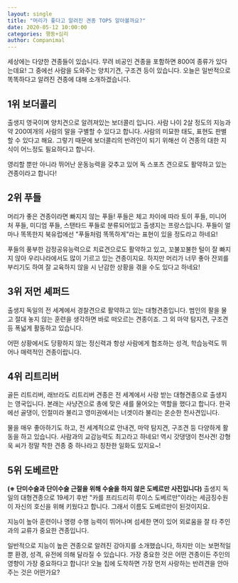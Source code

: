 ```yaml
---
layout: single
title: "머리가 좋다고 알려진 견종 TOP5 알아볼까요?"
date: 2020-05-12 10:00:00
categories: 행동+심리
author: Companimal
---
```


세상에는 다양한 견종들이 있습니다. 무려 비공인 견종을 포함하면 800여 종류가 있다는데요! 그 중에선 사람을 도와주는 양치기견, 구조견 등이 있습니다. 오늘은 일반적으로 똑똑하다고 알려진 견종에 대해 소개하겠습니다.

## 1위 보더콜리

출생지 영국이며 양치견으로 알려져있는 보더콜리 입니다. 사람 나이 2살 정도의 지능과 약 200여개의 사람의 말을 구별할 수 있다고 합니다. 사람의 미묘한 태도, 표현도 판별할 수 있다고 해요. 그렇기 때문에 보더콜리의 반려인이 되기 위해선 이 견종의 대한 지식이 어느정도 필요하다고 합니다.

영리할 뿐만 아니라 뛰어난 운동능력을 갖추고 있어 독 스포츠 견으로도 활약하고 있는 견종이라고 합니다!

## 2위 푸들

머리가 좋은 견종이라면 빠지지 않는 푸들! 푸들은 체고 차이에 따라 토이 푸들, 미니어처 푸들, 미디엄 푸들, 스탠타드 푸들로 분류되어있고 출생지는 프랑스입니다. 푸들이 얼마나 똑똑한지 북유럽에선 "푸들처럼 똑똑하게"라는 표현이 있을 정도라고 하네요!

푸들의 풍부한 감정공유능력으로 치료견으로도 활약하고 있고, 꼬불꼬불한 털이 잘 빠지지 않아 우리나라에서도 많이 기르고 있는 견종이지요. 하지만 머리가 너무 좋아 잔꾀를 부리기도 하여 잘 교육하지 않을 시 난감한 상황을 겪을 수도 있다고 하네요!

## 3위 저먼 셰퍼드

출생지 독일의 전 세계에서 경찰견으로 활약하고 있는 대형견종입니다. 범인의 팔을 물고 절대 놓지 않는 훈련을 생각하면 바로 떠오르는 견종이죠. 그 외 마약 탐지견, 구조견 등 폭넓게 활동하고 있습니다.

어떤 상황에서도 당황하지 않는 정신력과 항상 사람에게 협조하는 성격, 학습능력도 뛰어나 매력적인 견종이랍니다.

## 4위 리트리버

골든 리트리버, 래브라도 리트리버 견종은 전 세계에서 사랑 받는 대형견종으로 출생지는 영국입니다. 본래는 사냥견으로 총에 맞은 새를 물어오는 역할을 했다고 합니다. 한국에선 골댕이, 인절미라 불리고 영미권에서는 너겟이라 불리는 온순한 천사견입니다.

물을 매우 좋아하기도 하고, 전 세계적으로 안내견, 마약 탐지견, 구조견 등 다양하게 활동을 하고 있습니다. 사람과의 교감능력도 최고라고 하네요! 역시 갓댕댕이 천사견! 강형욱 씨가 정말 착한 견종 중 하나라고 칭찬한 일화도 있지요~!

## 5위 도베르만

**(※ 단미수술과 단이수술 근절을 위해 수술을 하지 않은 도베르만 사진입니다)** 출생지 독일의 대형견종으로 19세기 후반 "카를 프리드리히 루이스 도베르만"이라는 세금징수원이 자신의 호신을 위해 키웠다고 합니다. 그래서 이름도 도베르만이 된것이지요.

지능이 높아 훈련이나 명령 수행 능력이 뛰어나며 섬세한 면이 있어 외로움을 잘 타 주인과의 교류가 중요한 견종입니다.

일반적으로 지능이 높은 견종으로 알려진 강아지를 소개했습니다, 하지만 이는 보편적일 뿐 환경, 성격, 유전에 의해 달라질 수 있습니다. 가장 중요한 것은 어떤 견종이든 주인의 영향이 가장 중요하다고 합니다! 오늘 집에 도착하면 가장 먼저 사랑하는 반려견을 안아주는 것은 어떤가요?
